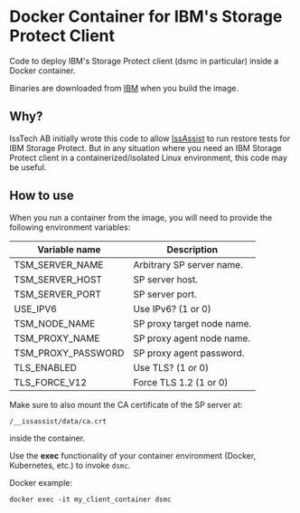 Docker Container for IBM's Storage Protect Client
==============================================

Code to deploy IBM's Storage Protect client (dsmc in particular) inside a Docker container.

Binaries are downloaded from [IBM](https://public.dhe.ibm.com/storage/tivoli-storage-management/maintenance/client/v8r1/Linux/LinuxX86_DEB/BA/) when you build the image.


Why?
------
IssTech AB initially wrote this code to allow 
[IssAssist](https://github.com/IssTech/issassist.helm) to run restore tests for 
IBM Storage Protect.
But in any situation where you need an IBM Storage Protect client in a 
containerized/isolated Linux environment, this code may be useful.

How to use
-----------
When you run a container from the image, 
you will need to provide the following environment variables:

| **Variable name**  | **Description**            |
|--------------------|----------------------------|
| TSM_SERVER_NAME    | Arbitrary SP server name.  |
| TSM_SERVER_HOST    | SP server host.            |
| TSM_SERVER_PORT    | SP server port.            |
| USE_IPV6           | Use IPv6? (1 or 0)         |
| TSM_NODE_NAME      | SP proxy target node name. |
| TSM_PROXY_NAME     | SP proxy agent node name.  |
| TSM_PROXY_PASSWORD | SP proxy agent password.   |
| TLS_ENABLED        | Use TLS? (1 or 0)          |
| TLS_FORCE_V12      | Force TLS 1.2 (1 or 0)     |

Make sure to also mount the CA certificate of the SP server at:
```
/__issassist/data/ca.crt
```
inside the container.

Use the **exec** functionality of your container environment 
(Docker, Kubernetes, etc.) to invoke `dsmc`.

Docker example:
```shell
docker exec -it my_client_container dsmc
```